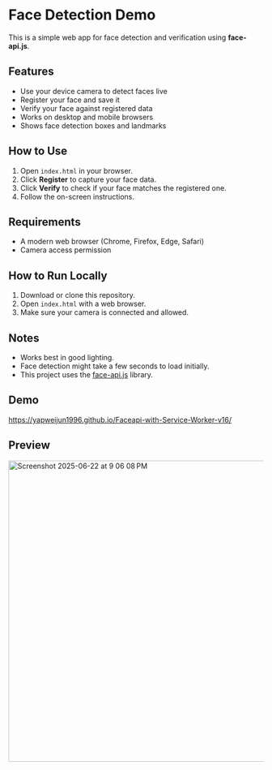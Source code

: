 # Face Detection Demo

This is a simple web app for face detection and verification using **face-api.js**.

## Features

- Use your device camera to detect faces live
- Register your face and save it
- Verify your face against registered data
- Works on desktop and mobile browsers
- Shows face detection boxes and landmarks

## How to Use

1. Open `index.html` in your browser.
2. Click **Register** to capture your face data.
3. Click **Verify** to check if your face matches the registered one.
4. Follow the on-screen instructions.

## Requirements

- A modern web browser (Chrome, Firefox, Edge, Safari)
- Camera access permission

## How to Run Locally

1. Download or clone this repository.
2. Open `index.html` with a web browser.
3. Make sure your camera is connected and allowed.

## Notes

- Works best in good lighting.
- Face detection might take a few seconds to load initially.
- This project uses the [face-api.js](https://github.com/justadudewhohacks/face-api.js) library.

## Demo

https://yapweijun1996.github.io/Faceapi-with-Service-Worker-v16/

## Preview
<img width="594" alt="Screenshot 2025-06-22 at 9 06 08 PM" src="https://github.com/user-attachments/assets/b2738f1b-95f6-4f5e-b2bb-2c4cc0bf1657" />

